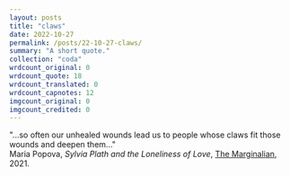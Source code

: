 ```yaml
---
layout: posts
title: "claws"
date: 2022-10-27
permalink: /posts/22-10-27-claws/
summary: "A short quote."
collection: "coda"
wrdcount_original: 0
wrdcount_quote: 18
wrdcount_translated: 0
wrdcount_capnotes: 12
imgcount_original: 0
imgcount_credited: 0
---
```

<span class="text-body-quote">"...so often our unhealed wounds lead us to people whose claws fit those wounds and deepen them..."</span>  
<span class="text-body-credit">Maria Popova, *Sylvia Plath and the Loneliness of Love*, [The Marginalian](https://www.themarginalian.org/2021/06/18/sylvia-plath-journals-loneliness-love/), 2021.</span>
